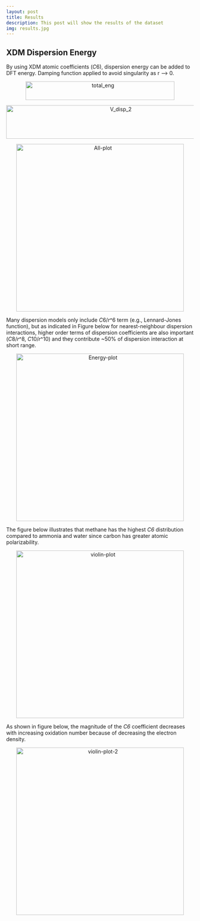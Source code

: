 ```yaml
---
layout: post
title: Results
description: This post will show the results of the dataset 
img: results.jpg 
---
```




## XDM Dispersion Energy

By using XDM atomic coefficients (*C*6), dispersion energy can be added to DFT energy. Damping function applied to avoid singularity as r --> 0. 

<p align="center">
<img src="{{site.baseurl}}/assets/img/v_total.png" alt="total_eng"
	title="total energy" width="400" height="50" />
</p>

<p align="center">
<img src="{{site.baseurl}}/assets/img/v_disp_2.png" alt="V_disp_2"
	title="corrected dispersion energy equation" width="600" height="90"/>
</p>

<p align="center">
<img src="{{site.baseurl}}/assets/img/All-plot.png" alt="All-plot"
	title="All plot" width="450" height="450"/>
</p>

Many dispersion models only include *C*6/*r*^6 term (e.g., Lennard-Jones function), but as indicated in Figure below for nearest-neighbour dispersion interactions, higher order terms of dispersion coefficients are also important (*C*8/*r*^8, *C*10/*r*^10) and they contribute ~50% of dispersion interaction at short range.

<p align="center">
<img src="{{site.baseurl}}/assets/img/Energy-plot.jpeg" alt="Energy-plot"
	title="dispersion energies" width="450" height="450" />
</p>

The figure below illustrates that methane has the highest *C6* distribution compared to ammonia and water since carbon has greater atomic polarizability.

<p align="center">
<img src="{{site.baseurl}}/assets/img/violin_plot_CH4_NH3_H2O_c6-page-001.jpg" alt="violin-plot"
	title="violin plot CH4-NH3-H2O" width="450" height="450" />
</p>

As shown in figure below,  the magnitude of the *C6* coefficient decreases with increasing oxidation number because of decreasing the electron density.

<p align="center">
<img src="{{site.baseurl}}/assets/img/violin_plot_n2_no_no2_c6.jpg" alt="violin-plot-2"
	title="violin plot N2-HNO-HNO2" width="450" height="450" />
</p>


